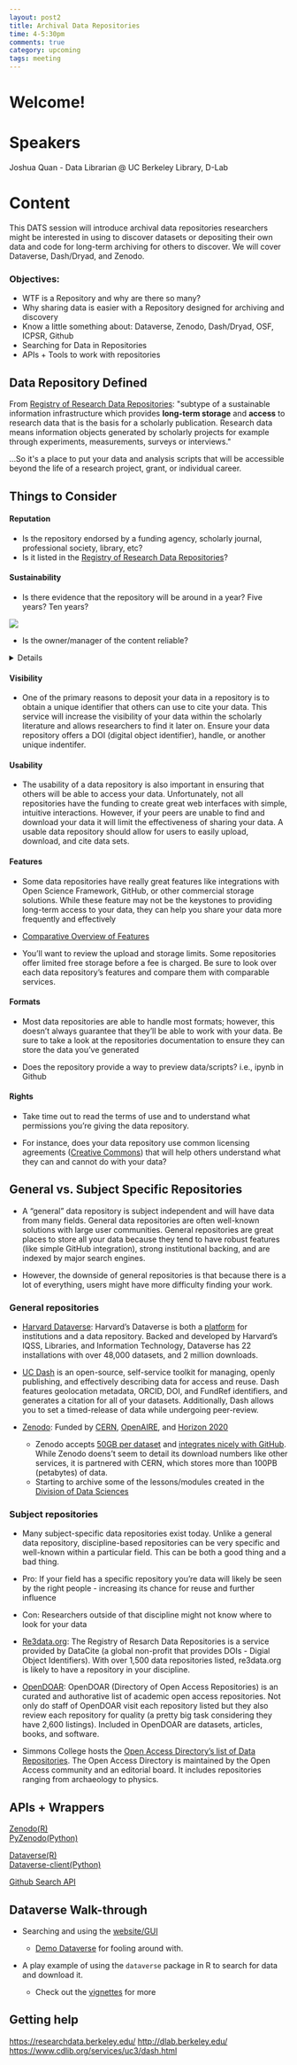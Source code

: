 ```yaml
---
layout: post2
title: Archival Data Repositories
time: 4-5:30pm
comments: true
category: upcoming
tags: meeting
---
```


# Welcome!

# Speakers

Joshua Quan - Data Librarian @ UC Berkeley Library, D-Lab

# Content

This DATS session will introduce archival data repositories researchers might be interested in using to discover datasets or depositing their own data and code
for long-term archiving for others to discover. We will cover Dataverse, Dash/Dryad, and Zenodo.


### Objectives:

- WTF is a Repository and why are there so many?
- Why sharing data is easier with a Repository designed for archiving and discovery
- Know a little something about: Dataverse, Zenodo, Dash/Dryad, OSF, ICPSR, Github
- Searching for Data in Repositories
- APIs + Tools to work with repositories


## Data Repository Defined

From [Registry of Research Data Repositories](https://www.re3data.org/):
"subtype of a sustainable information infrastructure which provides **long-term storage** and **access** to research data that is the basis for a scholarly publication. Research data means information objects generated by scholarly projects for example through experiments, measurements, surveys or interviews."

...So it's a place to put your data and analysis scripts that will be accessible beyond the life of a research project, grant, or individual career.

## Things to Consider

#### Reputation

- Is the repository endorsed by a funding agency, scholarly journal, professional society, library, etc?
- Is it listed in the [Registry of Research Data Repositories](https://www.re3data.org/)?


#### Sustainability

- Is there evidence that the repository will be around in a year? Five years? Ten years?

![](../images/archives/digital_resource_lifespan.png)



- Is the owner/manager of the content reliable?

<details>
![](https://github.com/wrathofquan/dats/blob/master/docs/images/archives/git.gif)
</details>




#### Visibility

- One of the primary reasons to deposit your data in a repository is to obtain a unique identifier that others can use to cite your data. This service will increase the visibility of your data within the scholarly literature and allows researchers to find it later on. Ensure your data repository offers a DOI (digital object identifier), handle, or another unique indentifer.

#### Usability

- The usability of a data repository is also important in ensuring that others will be able to access your data. Unfortunately, not all repositories have the funding to create great web interfaces with simple, intuitive interactions. However, if your peers are unable to find and download your data it will limit the effectiveness of sharing your data. A usable data repository should allow for users to easily upload, download, and cite data sets.

#### Features

- Some data repositories have really great features like integrations with Open Science Framework, GitHub, or other commercial storage solutions. While these feature may not be the keystones to providing long-term access to your data, they can help you share your data more frequently and effectively

- [Comparative Overview of Features](https://dataverse.org/blog/comparative-review-various-data-repositories)

- You’ll want to review the upload and storage limits. Some repositories offer limited free storage before a fee is charged. Be sure to look over each data repository’s features and compare them with comparable services.

#### Formats

- Most data repositories are able to handle most formats; however, this doesn’t always guarantee that they’ll be able to work with your data. Be sure to take a look at the repositories documentation to ensure they can store the data you’ve generated

- Does the repository provide a way to preview data/scripts? i.e., ipynb in Github

#### Rights

- Take time out to read the terms of use and to understand what permissions you’re giving the data repository.

- For instance, does your data repository use common licensing agreements ([Creative Commons](https://creativecommons.org/)) that will help others understand what they can and cannot do with your data?

## General vs. Subject Specific Repositories

- A “general” data repository is subject independent and will have data from many fields. General data repositories are often well-known solutions with large user communities. General repositories are great places to store all your data because they tend to have robust features (like simple GitHub integration), strong institutional backing, and are indexed by major search engines.

- However, the downside of general repositories is that because there is a lot of everything, users might have more difficulty finding your work.

### General repositories
- [Harvard Dataverse](https://dataverse.harvard.edu/): Harvard’s Dataverse is both a [platform](http://dataverse.org/) for institutions and a data repository. Backed and developed by Harvard’s IQSS, Libraries, and Information Technology, Dataverse has 22 installations with over 48,000 datasets, and 2 million downloads.

- [UC Dash](https://dash.berkeley.edu/stash) is an open-source, self-service toolkit for managing, openly publishing, and effectively describing data for access and reuse. Dash features geolocation metadata, ORCID, DOI, and FundRef identifiers, and generates a citation for all of your datasets. Additionally, Dash allows you to set a timed-release of data while undergoing peer-review.

- [Zenodo](https://zenodo.org/): Funded by [CERN](http://home.cern/), [OpenAIRE](https://www.openaire.eu/), and [Horizon 2020](https://ec.europa.eu/programmes/horizon2020/)
  - Zenodo accepts [50GB per dataset](https://zenodo.org/faq) and [integrates nicely with GitHub](https://guides.github.com/activities/citable-code/). While Zenodo doens’t seem to detail its download numbers like other services, it is partnered with CERN, which stores more than 100PB (petabytes) of data.
  - Starting to archive some of the lessons/modules created in the [Division of Data Sciences](https://zenodo.org/communities/berkeley-data-sciences/)

### Subject repositories

- Many subject-specific data repositories exist today. Unlike a general data repository, discipline-based repositories can be very specific and well-known within a particular field. This can be both a good thing and a bad thing.

- Pro: If your field has a specific repository you’re data will likely be seen by the right people - increasing its chance for reuse and further influence

- Con: Researchers outside of that discipline might not know where to look for your data


- [Re3data.org](http://www.re3data.org/): The Registry of Resarch Data Repositories is a service provided by DataCite (a global non-profit that provides DOIs - Digial Object Identifiers). With over 1,500 data repositories listed, re3data.org is likely to have a repository in your discipline.

- [OpenDOAR](http://opendoar.org/): OpenDOAR (Directory of Open Access Repositories) is an curated and authorative list of academic open access repositories. Not only do staff of OpenDOAR visit each repository listed but they also review each repository for quality (a pretty big task considering they have 2,600 listings). Included in OpenDOAR are datasets, articles, books, and software.

- Simmons College hosts the [Open Access Directory’s list of Data Repositories](http://oad.simmons.edu/oadwiki/Data_repositories). The Open Access Directory is maintained by the Open Access community and an editorial board. It includes repositories ranging from archaeology to physics.

## APIs + Wrappers

[Zenodo(R)](https://github.com/karthik/zenodo) <br>
[PyZenodo(Python)](https://github.com/Tommos0/pyzenodo)

[Dataverse(R)](https://cran.r-project.org/web/packages/dataverse/index.html) <br>
[Dataverse-client(Python)](https://github.com/IQSS/dataverse-client-python)

[Github Search API](https://developer.github.com/v3/search/)


## Dataverse Walk-through

- Searching and using the [website/GUI](https://dataverse.harvard.edu/)
  - [Demo Dataverse](https://demo.dataverse.org/) for fooling around with.


- A play example of using the `dataverse` package in R to search for data and download it.
  - Check out the [vignettes](https://cran.r-project.org/web/packages/dataverse/vignettes/A-introduction.html) for more


## Getting help

https://researchdata.berkeley.edu/
http://dlab.berkeley.edu/
https://www.cdlib.org/services/uc3/dash.html
